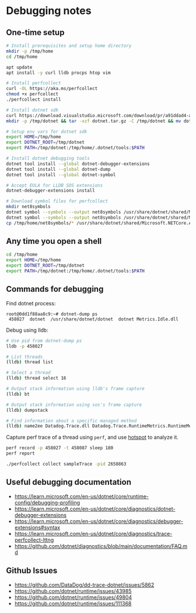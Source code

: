 # Debugging notes

## One-time setup ##

```bash
# Install prerequisites and setup home directory
mkdir -p /tmp/home
cd /tmp/home

apt update
apt install -y curl lldb procps htop vim

# Install perfcollect
curl -OL https://aka.ms/perfcollect
chmod +x perfcollect
./perfcollect install

# Install dotnet sdk
curl https://download.visualstudio.microsoft.com/download/pr/a91ddad4-a3c2-4303-9efc-1ca6b7af850c/be1763df9211599df1cf1c6f504b3c41/dotnet-sdk-8.0.405-linux-x64.tar.gz -o dotnet.tar.gz
mkdir -p /tmp/dotnet && tar -xzf dotnet.tar.gz -C /tmp/dotnet && mv dotnet.tar.gz /tmp/dotnet/dotnet.tar.gz

# Setup env vars for dotnet sdk
export HOME=/tmp/home
export DOTNET_ROOT=/tmp/dotnet
export PATH=/tmp/dotnet:/tmp/home/.dotnet/tools:$PATH

# Install dotnet debugging tools
dotnet tool install --global dotnet-debugger-extensions
dotnet tool install --global dotnet-dump
dotnet tool install --global dotnet-symbol

# Accept EULA for LLDB SOS extensions
dotnet-debugger-extensions install

# Download symbol files for perfcollect
mkdir net8symbols
dotnet symbol --symbols --output net8symbols /usr/share/dotnet/shared/Microsoft.NETCore.App/8.0.12/lib*.so
dotnet symbol --symbols --output net8symbols /usr/share/dotnet/shared/Microsoft.NETCore.App/8.0.12/*.dll
cp /tmp/home/net8symbols/* /usr/share/dotnet/shared/Microsoft.NETCore.App/8.0.12
```

## Any time you open a shell ##

```bash
cd /tmp/home
export HOME=/tmp/home
export DOTNET_ROOT=/tmp/dotnet
export PATH=/tmp/dotnet:/tmp/home/.dotnet/tools:$PATH
```

## Commands for debugging ##

Find dotnet process:

```
root@0dd1f88aa8c9:~# dotnet-dump ps
 458027  dotnet  /usr/share/dotnet/dotnet  dotnet Metrics.Idle.dll
```

Debug using lldb:

```bash
# Use pid from dotnet-dump ps
lldb -p 458027

# List threads
(lldb) thread list

# Select a thread
(lldb) thread select 16

# Output stack information using lldb's frame capture
(lldb) bt

# Output stack information using sos's frame capture
(lldb) dumpstack

# Find information about a specific managed method
(lldb) name2ee Datadog.Trace.dll Datadog.Trace.RuntimeMetrics.RuntimeMetricsWriter.PushEvents
```

Capture perf trace of a thread using `perf`, and use [hotspot](https://github.com/KDAB/hotspot?tab=readme-ov-file) to analyze it.

```bash
perf record -p 458027 -t 458087 sleep 180
perf report

./perfcollect collect sampleTrace -pid 2658863
```

## Useful debugging documentation ##

- https://learn.microsoft.com/en-us/dotnet/core/runtime-config/debugging-profiling
- https://learn.microsoft.com/en-us/dotnet/core/diagnostics/dotnet-debugger-extensions
- https://learn.microsoft.com/en-us/dotnet/core/diagnostics/debugger-extensions#syntax
- https://learn.microsoft.com/en-us/dotnet/core/diagnostics/trace-perfcollect-lttng
- https://github.com/dotnet/diagnostics/blob/main/documentation/FAQ.md

## Github Issues ##
- https://github.com/DataDog/dd-trace-dotnet/issues/5862
- https://github.com/dotnet/runtime/issues/43985
- https://github.com/dotnet/runtime/issues/49804
- https://github.com/dotnet/runtime/issues/111368
